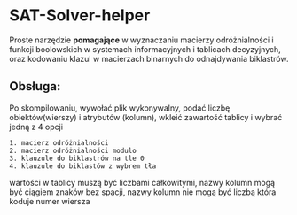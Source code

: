 # SAT-Solver-helper
Proste narzędzie **pomagające** w wyznaczaniu macierzy odróżnialności i funkcji boolowskich w systemach informacyjnych i tablicach decyzyjnych, oraz kodowaniu klazul w macierzach binarnych do odnajdywania biklastrów. 

## Obsługa:
Po skompilowaniu, wywołać plik wykonywalny, podać liczbę obiektów(wierszy) i atrybutów (kolumn), wkleić zawartość tablicy i wybrać jedną z 4 opcji
```
1. macierz odróżnialności
2. macierz odróżnialności modulo
3. klauzule do biklastrów na tle 0
4. klauzule do biklastów z wybrem tła
```
wartości w tablicy muszą być liczbami całkowitymi,
nazwy kolumn mogą być ciągiem znaków bez spacji, 
nazwy kolumn nie mogą być liczbą która koduje numer wiersza 

